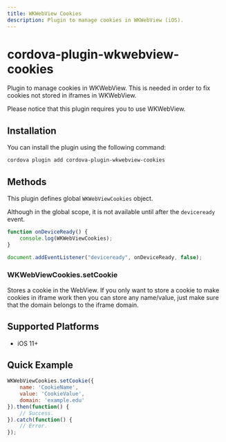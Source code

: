 ```yaml
---
title: WKWebView Cookies
description: Plugin to manage cookies in WKWebView (iOS).
---
```

<!---
# license: Licensed to the Apache Software Foundation (ASF) under one
#         or more contributor license agreements.  See the NOTICE file
#         distributed with this work for additional information
#         regarding copyright ownership.  The ASF licenses this file
#         to you under the Apache License, Version 2.0 (the
#         "License"); you may not use this file except in compliance
#         with the License.  You may obtain a copy of the License at
#
#           http://www.apache.org/licenses/LICENSE-2.0
#
#         Unless required by applicable law or agreed to in writing,
#         software distributed under the License is distributed on an
#         "AS IS" BASIS, WITHOUT WARRANTIES OR CONDITIONS OF ANY
#         KIND, either express or implied.  See the License for the
#         specific language governing permissions and limitations
#         under the License.
-->

# cordova-plugin-wkwebview-cookies

Plugin to manage cookies in WKWebView. This is needed in order to fix cookies not stored in iframes in WKWebView.

Please notice that this plugin requires you to use WKWebView.

## Installation

You can install the plugin using the following command:

```sh
cordova plugin add cordova-plugin-wkwebview-cookies
```

## Methods

This plugin defines global `WKWebViewCookies` object.

Although in the global scope, it is not available until after the `deviceready` event.

```js
function onDeviceReady() {
    console.log(WKWebViewCookies);
}

document.addEventListener("deviceready", onDeviceReady, false);
```

### WKWebViewCookies.setCookie

Stores a cookie in the WebView. If you only want to store a cookie to make cookies in iframe work then you can store any name/value, just make sure that the domain belongs to the iframe domain.

## Supported Platforms

- iOS 11+

## Quick Example

```js
WKWebViewCookies.setCookie({
    name: 'CookieName',
    value: 'CookieValue',
    domain: 'example.edu'
}).then(function() {
    // Success.
}).catch(function() {
    // Error.
});
```
